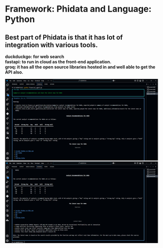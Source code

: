 # Framework: Phidata  and Language: Python
## Best part of Phidata is that it has lot of integration with various tools.
<b> duckduckgo: for web search <br> fastapi: to run in cloud as the front-end application. <br> groq: it has all the open source libraries hosted in and well able to get the API also.

![image alt](https://github.com/SrashtiShukla5803/AgenticAI-Financial_Agent/blob/e8fbd96bb586e70604a9b93a31ccff3fd08c8fb8/financialAgent1.png)
<b>
![image alt](https://github.com/SrashtiShukla5803/AgenticAI-Financial_Agent/blob/main/financialAgent2.png?raw=true)
